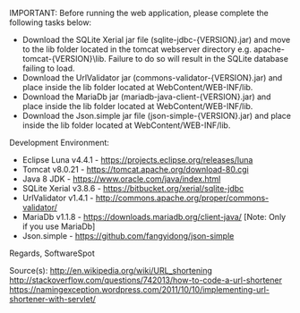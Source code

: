 IMPORTANT:
Before running the web application, please complete the following tasks below:
* Download the SQLite Xerial jar file (sqlite-jdbc-{VERSION}.jar) and move to the lib folder located in the tomcat webserver directory e.g. apache-tomcat-{VERSION}\lib. Failure to do so will result in the SQLite database failing to load.
* Download the UrlValidator jar (commons-validator-{VERSION}.jar) and place inside the lib folder located at WebContent/WEB-INF/lib.
* Download the MariaDb jar (mariadb-java-client-{VERSION}.jar) and place inside the lib folder located at WebContent/WEB-INF/lib.
* Download the Json.simple jar file (json-simple-{VERSION}.jar) and place inside the lib folder located at WebContent/WEB-INF/lib.

Development Environment:
* Eclipse Luna v4.4.1 - https://projects.eclipse.org/releases/luna
* Tomcat v8.0.21 - https://tomcat.apache.org/download-80.cgi
* Java 8 JDK - https://www.oracle.com/java/index.html
* SQLite Xerial v3.8.6 - https://bitbucket.org/xerial/sqlite-jdbc
* UrlValidator v1.4.1 - http://commons.apache.org/proper/commons-validator/
* MariaDb v1.1.8 - https://downloads.mariadb.org/client-java/ [Note: Only if you use MariaDb]
* Json.simple - https://github.com/fangyidong/json-simple

Regards,
SoftwareSpot

Source(s):
http://en.wikipedia.org/wiki/URL_shortening
http://stackoverflow.com/questions/742013/how-to-code-a-url-shortener
https://namingexception.wordpress.com/2011/10/10/implementing-url-shortener-with-servlet/
